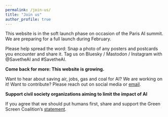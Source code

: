 ```yaml
---
permalink: /join-us/
title: "Join us"
author_profile: true
---
```

This website is in the soft launch phase on occasion of the Paris AI summit. We are preparing for a full launch during February.

Please help spread the word: Snap a photo of any posters and postcards you encounter and share it. Tag us on Bluesky / Mastodon / Instagram with @SavetheAI and #SavetheAI.

**Come back for more: This website is growing.**

Want to hear about saving air, jobs, gas and coal for AI? We are working on it! 
Want to contribute? Please reach out on social media or [email](mailto:savetheainow@proton.me).

**Support civil society organizations aiming to limit the impact of AI**

If you agree that we should put humans first, share and support the Green Screen Coalition’s [statement](https://greenscreen.network/en/blog/within-bounds-limiting-ai-environmental-impact/).
